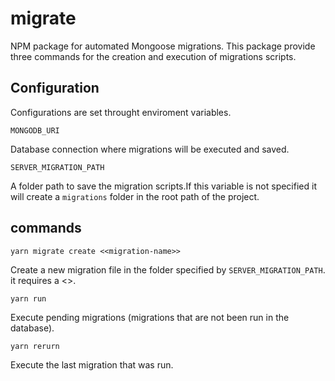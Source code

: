 # migrate
NPM package for automated Mongoose migrations. 
This package provide three commands for the creation and execution of migrations scripts. 

## Configuration
Configurations are set throught enviroment variables.

`MONGODB_URI`

Database connection where migrations will be executed and saved.

`SERVER_MIGRATION_PATH`

A folder path to save the migration scripts.If this variable is not specified it will create a `migrations` folder in the
root path of the project.

## commands

`yarn migrate create <<migration-name>>`

Create a new migration file in the folder specified by `SERVER_MIGRATION_PATH`. it requires a <<migration-name>>.

`yarn run`

Execute pending migrations (migrations that are not been run in the database). 

`yarn rerurn`

Execute the last migration that was run.
